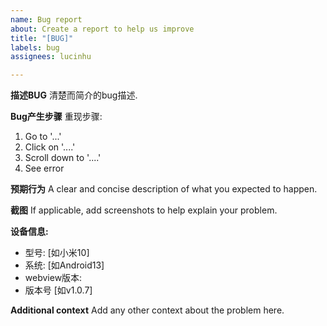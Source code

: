 ```yaml
---
name: Bug report
about: Create a report to help us improve
title: "[BUG]"
labels: bug
assignees: lucinhu

---
```


**描述BUG**
清楚而简介的bug描述.

**Bug产生步骤**
重现步骤:
1. Go to '...'
2. Click on '....'
3. Scroll down to '....'
4. See error

**预期行为**
A clear and concise description of what you expected to happen.

**截图**
If applicable, add screenshots to help explain your problem.

**设备信息:**
 - 型号: [如小米10]
 - 系统: [如Android13]
 - webview版本: 
 - 版本号 [如v1.0.7]

**Additional context**
Add any other context about the problem here.
